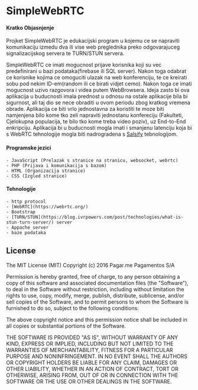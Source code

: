 # SimpleWebRTC


#### Kratko Objasnjenje

Projket SimpleWebRTC je edukacijski program u kojemu ce se napraviti komunikaciju izmedu dva ili vise web preglednika preko odgovarajuceg signalizacijskog servera te TURN/STUN servera. 

SimpleWebRTC ce imati mogucnost prijave korisnika koji su vec predefinirani u bazi podataka(firebase ili SQL server). Nakon toga odabrat ce korisnike kojima ce omoguciti ulazak na web konferenciju, te ce kreirati sobu pod nekim ID-em(random ili ce birati vidjet cemo). Nakon toga ce imati mogucnost uzivo razgovora i videa putem WebBrowsera. Ideja zasto bi ova aplikacija u buducnosti imala prednost u odnosu na ostale aplikacije bila bi sigurnost, ali taj dio se nece obraditi u ovom periodu zbog kratkog vremena obrade. Aplikacija ce biti vrlo jednostavna za koristiti te moze biti namjenjena bilo kome tko zeli napraviti jednostanu konfereciju (Fakulteti, Cjelokupna populacija, te bilo tko kome treba video poziv), uz End-to-End enkripciju. Aplikacija bi u buducnosti mogla imati i smanjenu latenciju koja bi s WebRTC tehnologije mogla biti nadrogradena s [Salsify](https://snr.stanford.edu/salsify/) tebnologijom. 

#### Programske jezici

    - JavaScript (Prelazak s stranice na stranicu, websocket, webrtc)
    - PHP (Prijava i komunikacija s bazom)
    - HTML (Organizacija stranice)
    - CSS (Izgled stranice)
    
#### Tehnologije
    - http protocol
    - [WebRTC](https://webrtc.org/)
    - Bootstrap
    - [TURN/STUN](https://blog.ivrpowers.com/post/technologies/what-is-stun-turn-server/) server
    - Appache server
    - baze podataka
    
## License

The MIT License (MIT)
Copyright (c) 2016 Pagar.me Pagamentos S/A

Permission is hereby granted, free of charge, to any person obtaining a copy
of this software and associated documentation files (the "Software"), to deal
in the Software without restriction, including without limitation the rights
to use, copy, modify, merge, publish, distribute, sublicense, and/or sell
copies of the Software, and to permit persons to whom the Software is
furnished to do so, subject to the following conditions:

The above copyright notice and this permission notice shall be included in all
copies or substantial portions of the Software.

THE SOFTWARE IS PROVIDED "AS IS", WITHOUT WARRANTY OF ANY KIND, EXPRESS OR
IMPLIED, INCLUDING BUT NOT LIMITED TO THE WARRANTIES OF MERCHANTABILITY,
FITNESS FOR A PARTICULAR PURPOSE AND NONINFRINGEMENT. IN NO EVENT SHALL THE
AUTHORS OR COPYRIGHT HOLDERS BE LIABLE FOR ANY CLAIM, DAMAGES OR OTHER
LIABILITY, WHETHER IN AN ACTION OF CONTRACT, TORT OR OTHERWISE, ARISING FROM,
OUT OF OR IN CONNECTION WITH THE SOFTWARE OR THE USE OR OTHER DEALINGS IN THE
SOFTWARE.
    

